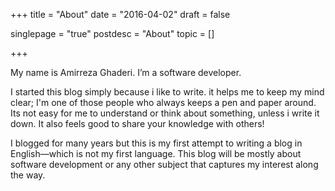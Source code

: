 +++
title = "About"
date = "2016-04-02"
draft = false

singlepage = "true"
postdesc = "About"
topic = []

+++

My name is Amirreza Ghaderi. I’m a software developer.

I started this blog simply because i like to write. it helps me to keep my mind clear; I'm one of those people who always keeps a pen and paper around. Its not easy for me to understand or think about something, unless i write it down. It also feels good to share your knowledge with others!

I blogged for many years but this is my first attempt to writing a blog in English—which is not my first language. This blog will be mostly about software development or any other subject that captures my interest along the way.

